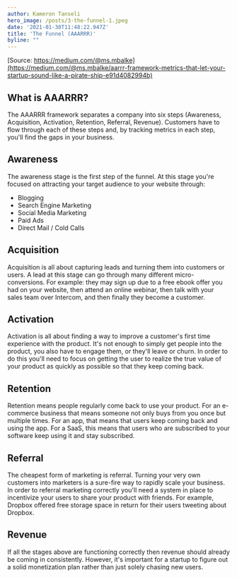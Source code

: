 ```yaml
---
author: Kameron Tanseli
hero_image: /posts/3-the-funnel-1.jpeg
date: '2021-01-30T11:48:22.947Z'
title: 'The Funnel (AAARRR)'
byline: ""
---
```


[Source: https://medium.com/@ms.mbalke](https://medium.com/@ms.mbalke/aarrr-framework-metrics-that-let-your-startup-sound-like-a-pirate-ship-e91d4082994b)

## What is AAARRR?

The AAARRR framework separates a company into six steps (Awareness, Acquisition, Activation, Retention, Referral, Revenue). Customers have to flow through each of these steps and, by tracking metrics in each step, you'll find the gaps in your business.

## Awareness

The awareness stage is the first step of the funnel. At this stage you're focused on attracting your target audience to your website through:

* Blogging
* Search Engine Marketing
* Social Media Marketing
* Paid Ads
* Direct Mail / Cold Calls

## Acquisition

Acquisition is all about capturing leads and turning them into customers or users. A lead at this stage can go through many different micro-conversions. For example: they may sign up due to a free ebook offer you had on your website, then attend an online webinar, then talk with your sales team over Intercom, and then finally they become a customer.

## Activation

Activation is all about finding a way to improve a customer's first time experience with the product. It's not enough to simply get people into the product, you also have to engage them, or they'll leave or churn. In order to do this you'll need to focus on getting the user to realize the true value of your product as quickly as possible so that they keep coming back.

## Retention

Retention means people regularly come back to use your product. For an e-commerce business that means someone not only buys from you once but multiple times. For an app, that means that users keep coming back and using the app. For a SaaS, this means that users who are subscribed to your software keep using it and stay subscribed.

## Referral

The cheapest form of marketing is referral. Turning your very own customers into marketers is a sure-fire way to rapidly scale your business. In order to referral marketing correctly you'll need a system in place to incentivize your users to share your product with friends. For example, Dropbox offered free storage space in return for their users tweeting about Dropbox.

## Revenue

If all the stages above are functioning correctly then revenue should already be coming in consistently. However, it's important for a startup to figure out a solid monetization plan rather than just solely chasing new users.